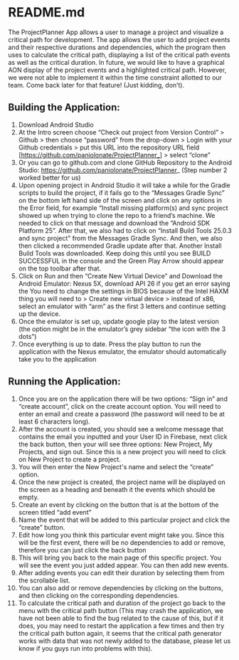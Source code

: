 # README.md

The ProjectPlanner App allows a user to manage a project and visualize a critical path for development. The app allows the user to add project events and their respective durations and dependencies, which the program then uses to calculate the critical path, displaying a list of the critical path events as well as the critical duration. In future, we would like to have a graphical AON display of the project events and a highlighted critical path. However, we were not able to implement it within the time constraint allotted to our team. Come back later for that feature! (Just kidding, don’t).

## Building the Application: 

1) Download Android Studio
2) At the Intro screen choose “Check out project from Version Control” > Github > then choose “password” from the drop-down > Login with your Github credentials >  put this URL into the repository URL field [https://github.com/paniolonate/ProjectPlanner_] > select “clone”
3) Or you can go to github.com and clone GitHub Repository to the Android Studio: https://github.com/paniolonate/ProjectPlanner_ (Step number 2 worked better for us)
4) Upon opening project in Android Studio it will take a while for the Gradle scripts to build the project, if it fails go to the “Messages Gradle Sync” on the bottom left hand side of the screen and click on any options in the Error field, for example “Install missing platform(s) and sync project showed up when trying to clone the repo to a friend’s machine.  We needed to click on that message and download the “Android SDK Platform 25”.  After that, we also had to click on “Install Build Tools 25.0.3 and sync project” from the Messages Gradle Sync.   And then,  we also then clicked a recommended Gradle update after that.  Another Install Build Tools was downloaded.  Keep doing this until you see BUILD SUCCESSFUL in the console and the Green Play Arrow should appear on the top toolbar after that.
5) Click on Run and then “Create New Virtual Device” and Download the Android Emulator: Nexus 5X, download API 26 if you get an error saying the You need to change the settings in BIOS because of the Intel HAXM thing you will need to > Create new virtual device > instead of x86, select an emulator with “arm” as the first 3 letters and continue setting up the device.
6) Once the emulator is set up, update google play to the latest version (the option might be in the emulator’s grey sidebar “the icon with the 3 dots”)
7) Once everything is up to date. Press the play button to run the application with the Nexus emulator, the emulator should automatically take you to the application

## Running the Application:

1) Once you are on the application there will be two options: “Sign in” and “create account”, click on the create account option. You will need to enter an email and create a password (the password will need to be at least 6 characters long).
2) After the account is created, you should see a welcome message that contains the email you inputted and your User ID in Firebase, next click the back button, then your will see three options: New Project, My Projects, and sign out. Since this is a new project you will need to click on New Project to create a project.
3) You will then enter the New Project's name and select the “create” option. 
4) Once the new project is created, the project name will be displayed on the screen as a heading and beneath it the events which should be empty.
5) Create an event by clicking on the button that is at the bottom of the screen titled “add event”
6) Name the event that will be added to this particular project and click the “create” button.
7) Edit how long you think this particular event might take you. Since this will be the first event, there will be no dependencies to add or remove, therefore you can just click the back button
8) This will bring you back to the main page of this specific project. You will see the event you just added appear.  You can then add new events.
9) After adding events you can edit their duration by selecting them from the scrollable list.
10) You can also add or remove dependencies by clicking on the buttons, and then clicking on the corresponding dependencies.
11) To calculate the critical path and duration of the project go back to the menu with the critical path button (This may crash the application, we have not been able to find the bug related to the cause of this, but if it does, you may need to restart the application a few times and then try the critical path button again, it seems that the critical path generator works with data that was not newly added to the database, please let us know if you guys run into problems with this).
